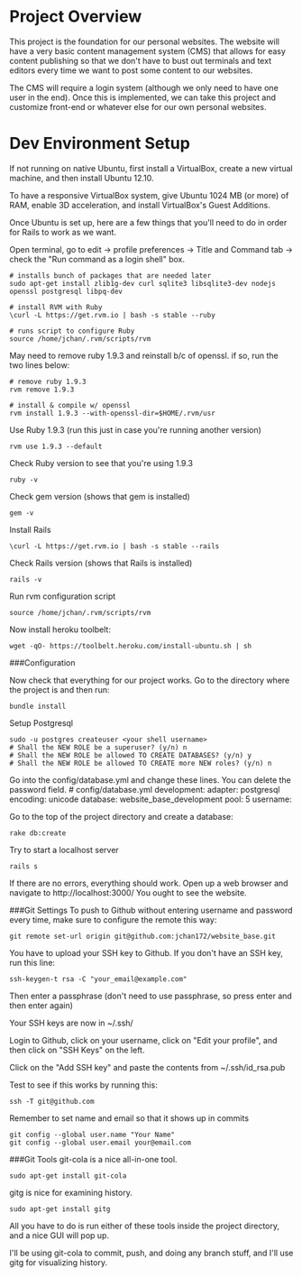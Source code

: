 Project Overview
====================

This project is the foundation for our personal websites. The website will have a very basic content management system (CMS) that allows for easy content publishing so that we don't have to bust out terminals and text editors every time we want to post some content to our websites. 

The CMS will require a login system (although we only need to have one user in the end). Once this is implemented, we can take this project and customize front-end or whatever else for our own personal websites.

Dev Environment Setup
====================

If not running on native Ubuntu, first install a VirtualBox, create a new virtual machine, and  then install Ubuntu 12.10. 

To have a responsive VirtualBox system, give Ubuntu 1024 MB (or more) of RAM, enable 3D acceleration, and install VirtualBox's Guest Additions.

Once Ubuntu is set up, here are a few things that you'll need to do in order for Rails to work as we want.

Open terminal, go to edit -> profile preferences -> Title and Command tab -> check the "Run command as a login shell" box.

	# installs bunch of packages that are needed later
	sudo apt-get install zlib1g-dev curl sqlite3 libsqlite3-dev nodejs openssl postgresql libpq-dev
	
	# install RVM with Ruby
	\curl -L https://get.rvm.io | bash -s stable --ruby 
	
	# runs script to configure Ruby
	source /home/jchan/.rvm/scripts/rvm

May need to remove ruby 1.9.3 and reinstall b/c of openssl. if so, run the two lines below:

	# remove ruby 1.9.3
	rvm remove 1.9.3

	# install & compile w/ openssl
	rvm install 1.9.3 --with-openssl-dir=$HOME/.rvm/usr
	
Use Ruby 1.9.3 (run this just in case you're running another version) 

	rvm use 1.9.3 --default

Check Ruby version to see that you're using 1.9.3

	ruby -v
	
Check gem version (shows that gem is installed)

	gem -v
	
Install Rails

	\curl -L https://get.rvm.io | bash -s stable --rails
	
Check Rails version (shows that Rails is installed)

	rails -v 
	
Run rvm configuration script

	source /home/jchan/.rvm/scripts/rvm

Now install heroku toolbelt:

	wget -qO- https://toolbelt.heroku.com/install-ubuntu.sh | sh 

###Configuration

Now check that everything for our project works. Go to the directory where the project is and then run:

	bundle install

Setup Postgresql

	sudo -u postgres createuser <your shell username>
	# Shall the NEW ROLE be a superuser? (y/n) n
	# Shall the NEW ROLE be allowed TO CREATE DATABASES? (y/n) y
	# Shall the NEW ROLE be allowed TO CREATE more NEW roles? (y/n) n

Go into the config/database.yml and change these lines. You can delete the password field.
	# config/database.yml
	development:
	  adapter: postgresql
	  encoding: unicode
	  database: website_base_development
	  pool: 5
	  username: <your shell username>

Go to the top of the project directory and create a database:

	rake db:create

Try to start a localhost server

	rails s

If there are no errors, everything should work.
Open up a web browser and navigate to http://localhost:3000/
You ought to see the website.

###Git Settings
To push to Github without entering username and password every time, make sure to configure the remote this way:

	git remote set-url origin git@github.com:jchan172/website_base.git

You have to upload your SSH key to Github. If you don't have an SSH key, run this line:

	ssh-keygen-t rsa -C "your_email@example.com"

Then enter a passphrase (don't need to use passphrase, so press enter and then enter again)

Your SSH keys are now in ~/.ssh/

Login to Github, click on your username, click on "Edit your profile", and then click on "SSH Keys" on the left.

Click on the "Add SSH key" and paste the contents from ~/.ssh/id_rsa.pub

Test to see if this works by running this:

	ssh -T git@github.com

Remember to set name and email so that it shows up in commits

	git config --global user.name "Your Name"
	git config --global user.email your@email.com


###Git Tools
git-cola is a nice all-in-one tool.

	sudo apt-get install git-cola

gitg is nice for examining history.

	sudo apt-get install gitg

All you have to do is run either of these tools inside the project directory, and a nice GUI will pop up.

I'll be using git-cola to commit, push, and doing any branch stuff, and I'll use gitg for visualizing history.